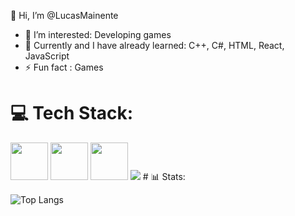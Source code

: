  👋 Hi, I’m @LucasMainente
- 👀 I’m interested: Developing games
- 🌱 Currently and I have already learned: C++, C#, HTML, React, JavaScript
- ⚡ Fun fact : Games

# 💻 Tech Stack:
 <img  height="60" windth="60" src="https://cdn.jsdelivr.net/gh/devicons/devicon/icons/html5/html5-original.svg" />
   <img height="60" windth="60" src="https://cdn.jsdelivr.net/gh/devicons/devicon@latest/icons/css3/css3-original.svg" />
  <img  height="60" windth="60" src="https://cdn3d.iconscout.com/3d/free/thumb/free-c-language-3d-icon-download-in-png-blend-fbx-gltf-file-formats--logo-mobile-developer-programming-pack-logos-icons-5453029.png?f=webp" /> 
 <img src="https://iconscout.com/pt/icon/js-9305882_7694081">
# 📊  Stats:

![Top Langs](https://github-readme-stats.vercel.app/api/wakatime?username=Queijodedev&layout=wide)
